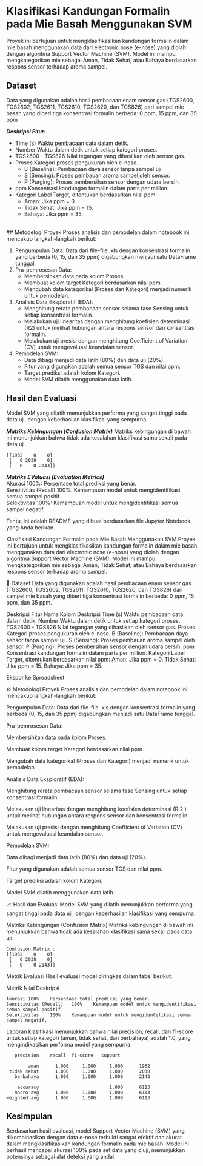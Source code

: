 # Klasifikasi Kandungan Formalin pada Mie Basah Menggunakan SVM

Proyek ini bertujuan untuk mengklasifikasikan kandungan formalin dalam mie basah menggunakan data dari electronic nose (e-nose) yang diolah dengan algoritma Support Vector Machine (SVM). Model ini mampu mengkategorikan mie sebagai Aman, Tidak Sehat, atau Bahaya berdasarkan respons sensor terhadap aroma sampel.

## Dataset
Data yang digunakan adalah hasil pembacaan enam sensor gas (TGS2600, TGS2602, TGS2611, TGS2610, TGS2620, dan TGS826) dari sampel mie basah yang diberi tiga konsentrasi formalin berbeda: 0 ppm, 15 ppm, dan 35 ppm

***Deskripsi Fitur:***
- Time (s)	Waktu pembacaan data dalam detik.
- Number	Waktu dalam detik untuk setiap kategori proses.
- TGS2600 - TGS826	Nilai tegangan yang dihasilkan oleh sensor gas.
- Proses	Kategori proses pengukuran oleh e-nose.
   - B (Baseline): Pembacaan daya sensor tanpa sampel uji.
   - S (Sensing): Proses pembauan aroma sampel oleh sensor.
   - P (Purging): Proses pembersihan sensor dengan udara bersih.
- ppm	Konsentrasi kandungan formalin dalam parts per million.
- Kategori	Label Target, ditentukan berdasarkan nilai ppm:
  - Aman: Jika ppm = 0.
  - Tidak Sehat: Jika ppm = 15.
  - Bahaya: Jika ppm = 35.

<br>
## Metodelogi Proyek
Proses analisis dan pemodelan dalam notebook ini mencakup langkah-langkah berikut:

1. Pengumpulan Data: Data dari file-file .xls dengan konsentrasi formalin yang berbeda (0, 15, dan 35 ppm) digabungkan menjadi satu DataFrame tunggal.
2. Pra-pemrosesan Data:
    - Membersihkan data pada kolom Proses.
    - Membuat kolom target Kategori berdasarkan nilai ppm.
    - Mengubah data kategorikal (Proses dan Kategori) menjadi numerik untuk pemodelan.
3. Analisis Data Eksploratif (EDA):
    - Menghitung rerata pembacaan sensor selama fase Sensing untuk setiap konsentrasi formalin.
    - Melakukan uji linearitas dengan menghitung koefisien determinasi (R2) untuk melihat hubungan antara respons sensor dan konsentrasi formalin.
    - Melakukan uji presisi dengan menghitung Coefficient of Variation (CV) untuk mengevaluasi keandalan sensor.
4. Pemodelan SVM:
    - Data dibagi menjadi data latih (80%) dan data uji (20%).
    - Fitur yang digunakan adalah semua sensor TGS dan nilai ppm.
    - Target prediksi adalah kolom Kategori.
    - Model SVM dilatih menggunakan data latih.

## Hasil dan Evaluasi 
Model SVM yang dilatih menunjukkan performa yang sangat tinggi pada data uji, dengan keberhasilan klasifikasi yang sempurna.

***Matriks Kebingungan (Confusion Matrix)***
Matriks kebingungan di bawah ini menunjukkan bahwa tidak ada kesalahan klasifikasi sama sekali pada data uji.
```plaintext
[[1932    0    0]
 [   0 2038    0]
 [   0    0 2143]]
```

***Matriks EValuasi (Evaluation Metrics)***  
Akurasi	100%: Persentase total prediksi yang benar.  
Sensitivitas (Recall)	100%:	Kemampuan model untuk mengidentifikasi semua sampel positif.  
Selektivitas	100%: 	Kemampuan model untuk mengidentifikasi semua sampel negatif.

Tentu, ini adalah README yang dibuat berdasarkan file Jupyter Notebook yang Anda berikan.

Klasifikasi Kandungan Formalin pada Mie Basah Menggunakan SVM
Proyek ini bertujuan untuk mengklasifikasikan kandungan formalin dalam mie basah menggunakan data dari electronic nose (e-nose) yang diolah dengan algoritma Support Vector Machine (SVM). Model ini mampu mengkategorikan mie sebagai Aman, Tidak Sehat, atau Bahaya berdasarkan respons sensor terhadap aroma sampel.

📁 Dataset
Data yang digunakan adalah hasil pembacaan enam sensor gas (TGS2600, TGS2602, TGS2611, TGS2610, TGS2620, dan TGS826) dari sampel mie basah yang diberi tiga konsentrasi formalin berbeda: 0 ppm, 15 ppm, dan 35 ppm.

Deskripsi Fitur
Nama Kolom	Deskripsi
Time (s)	Waktu pembacaan data dalam detik.
Number	Waktu dalam detik untuk setiap kategori proses.
TGS2600 - TGS826	Nilai tegangan yang dihasilkan oleh sensor gas.
Proses	Kategori proses pengukuran oleh e-nose.
B (Baseline): Pembacaan daya sensor tanpa sampel uji.
S (Sensing): Proses pembauan aroma sampel oleh sensor.
P (Purging): Proses pembersihan sensor dengan udara bersih.
ppm	Konsentrasi kandungan formalin dalam parts per million.
Kategori	Label Target, ditentukan berdasarkan nilai ppm:
Aman: Jika ppm = 0.
Tidak Sehat: Jika ppm = 15.
Bahaya: Jika ppm = 35.

Ekspor ke Spreadsheet
<br>

⚙️ Metodologi Proyek
Proses analisis dan pemodelan dalam notebook ini mencakup langkah-langkah berikut:

Pengumpulan Data: Data dari file-file .xls dengan konsentrasi formalin yang berbeda (0, 15, dan 35 ppm) digabungkan menjadi satu DataFrame tunggal.

Pra-pemrosesan Data:

Membersihkan data pada kolom Proses.

Membuat kolom target Kategori berdasarkan nilai ppm.

Mengubah data kategorikal (Proses dan Kategori) menjadi numerik untuk pemodelan.

Analisis Data Eksploratif (EDA):

Menghitung rerata pembacaan sensor selama fase Sensing untuk setiap konsentrasi formalin.

Melakukan uji linearitas dengan menghitung koefisien determinasi (R 
2
 ) untuk melihat hubungan antara respons sensor dan konsentrasi formalin.

Melakukan uji presisi dengan menghitung Coefficient of Variation (CV) untuk mengevaluasi keandalan sensor.

Pemodelan SVM:

Data dibagi menjadi data latih (80%) dan data uji (20%).

Fitur yang digunakan adalah semua sensor TGS dan nilai ppm.

Target prediksi adalah kolom Kategori.

Model SVM dilatih menggunakan data latih.

📈 Hasil dan Evaluasi
Model SVM yang dilatih menunjukkan performa yang sangat tinggi pada data uji, dengan keberhasilan klasifikasi yang sempurna.

Matriks Kebingungan (Confusion Matrix)
Matriks kebingungan di bawah ini menunjukkan bahwa tidak ada kesalahan klasifikasi sama sekali pada data uji.

```plaintext
Confusion Matrix :
[[1932    0    0]
 [   0 2038    0]
 [   0    0 2143]]
```
Metrik Evaluasi
Hasil evaluasi model diringkas dalam tabel berikut:

Metrik	Nilai	Deskripsi
```plaintext
Akurasi	100%	Persentase total prediksi yang benar.
Sensitivitas (Recall)	100%	Kemampuan model untuk mengidentifikasi semua sampel positif.
Selektivitas	100%	Kemampuan model untuk mengidentifikasi semua sampel negatif.
```

Laporan klasifikasi menunjukkan bahwa nilai precision, recall, dan f1-score untuk setiap kategori (aman, tidak sehat, dan berbahaya) adalah 1.0, yang mengindikasikan performa model yang sempurna.


```plaintext
   precision    recall  f1-score   support

        aman      1.000     1.000     1.000      1932
 tidak sehat      1.000     1.000     1.000      2038
   berbahaya      1.000     1.000     1.000      2143

    accuracy                          1.000      6113
   macro avg      1.000     1.000     1.000      6113
weighted avg      1.000     1.000     1.000      6113
```

## Kesimpulan
Berdasarkan hasil evaluasi, model Support Vector Machine (SVM) yang dikombinasikan dengan data e-nose terbukti sangat efektif dan akurat dalam mengklasifikasikan kandungan formalin pada mie basah. Model ini berhasil mencapai akurasi 100% pada set data yang diuji, menunjukkan potensinya sebagai alat deteksi yang andal.